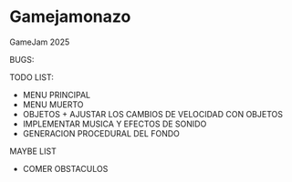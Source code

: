 # Gamejamonazo
GameJam 2025


BUGS: 


TODO LIST:
  - MENU PRINCIPAL
  - MENU MUERTO
  - OBJETOS + AJUSTAR LOS CAMBIOS DE VELOCIDAD CON OBJETOS
  - IMPLEMENTAR MUSICA Y EFECTOS DE SONIDO
  - GENERACION PROCEDURAL DEL FONDO


MAYBE LIST
  - COMER OBSTACULOS 
    
